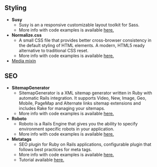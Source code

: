 ## Styling

* **Susy**
  * Susy is an a responsive customizable layout toolkit for Sass.
  * More info with code examples is available [here.](http://susy.oddbird.net/)
* **Normalize.css**
  * A small CSS file that provides better cross-browser consistency in the default styling of HTML elements. A modern, HTML5 ready alternative to traditional CSS reset.
  * More info with code examples is available [here.](http://nicolasgallagher.com/about-normalize-css/)
* [Media mixin](https://github.com/infinum/media-blender)

## SEO

* **SitemapGenerator**
  * SitemapGenerator is a XML sitemap generator written in Ruby with automatic Rails integration. It supports Video, New, Image, Geo, Mobile, PageMap and Alternate links sitemap extensions and includes Rake for managing your sitemaps.
  * More info with code examples is available [here.](https://github.com/kjvarga/sitemap_generator)
* **Roboto**
  * Roboto is a Rails Engine that gives you the ability to specify environment specific robots in your application.
  * More info with code examples is available [here.](https://github.com/LaunchAcademy/roboto)
* **Metatags**
  * SEO plugin for Ruby on Rails applications, configurable plugin that follows best practices for meta tags.
  * More info with code examples is available [here.](https://github.com/kpumuk/meta-tags)
  * Tutorial available [here.](http://cookieshq.co.uk/posts/easy-seo-metatags-with-rails-4/)
